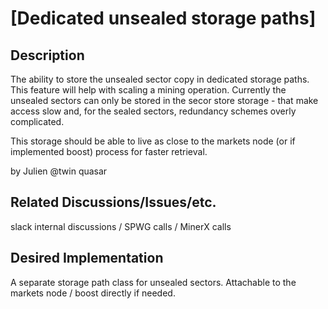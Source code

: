 # [Dedicated unsealed storage paths]

## Description

The ability to store the unsealed sector copy in dedicated storage paths. This feature will help with scaling a mining operation. Currently the unsealed sectors can only be stored in the secor store storage - that make access slow and, for the sealed sectors, redundancy schemes overly complicated. 

This storage should be able to live as close to the markets node (or if implemented boost) process for faster retrieval.

by Julien @twin quasar

## Related Discussions/Issues/etc.

slack internal discussions / SPWG calls / MinerX calls

## Desired Implementation

A separate storage path class for unsealed sectors. Attachable to the markets node / boost directly if needed.
